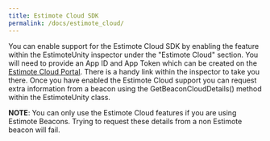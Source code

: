 ```yaml
---
title: Estimote Cloud SDK
permalink: /docs/estimote_cloud/
---
```


You can enable support for the Estimote Cloud SDK by enabling the feature within the EstimoteUnity inspector under the "Estimote Cloud" section. You will need to provide an App ID and App Token which can be created on the [Estimote Cloud Portal](https://cloud.estimote.com/). There is a handy link within the inspector to take you there.
Once you have enabled the Estimote Cloud support you can request extra information from a beacon using the GetBeaconCloudDetails() method within the EstimoteUnity class.

**NOTE**: You can only use the Estimote Cloud features if you are using Estimote Beacons. Trying to request these details from a non Estimote beacon will fail.
